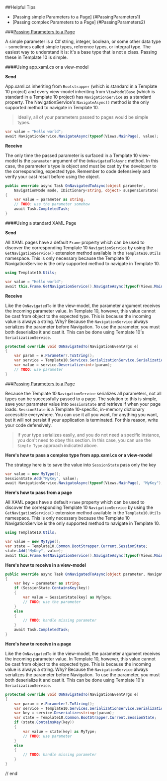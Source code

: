 ##Helpful Tips

* [Passing simple Parameters to a Page] (#PassingParameters1) 
* [Passing complex Parameters to a Page] (#PassingParameters2) 

###[Passing Parameters to a Page](PassingParameters1)

A simple parameter is a C# string, integer, boolean, or some other data type - sometimes called simple types, reference types, or integral type. The easiest way to understand it is: it's a base type that is not a class. Passing these in Template 10 is simple. 

####Using app.xaml.cs or a view-model

**Send**

App.xaml.cs inheriting from `Bootstrapper` (which is standard in a Template 10 project) and every view-model inheriting from `ViewModelBase` (which is standard in a Template 10 project) has `NavigationService` as a standard property. The NavigationService's `NavigateAsync()` method is the only supported method to navigate in Template 10.  

> Ideally, all of your parameters passed to pages would be simple types.

````csharp
var value = "Hello world";
await NavigationService.NavigateAsync(typeof(Views.MainPage), value);
````

**Receive**

The only time the passed parameter is surfaced in a Template 10 view-model is the `parameter` argument of the `OnNavigatedToAsync` method. In this case, the parameter's type is object and must be cast by the developer to the corresponding, expected type. Remember to code defensively and verify your cast result before using the object.  

````csharp
public override async Task OnNavigatedToAsync(object parameter, 
    NavigationMode mode, IDictionary<string, object> suspensionState)
{
    var value = parameter as string;
    // TODO: use the parameter somehow
    await Task.CompletedTask;
}
````

####Using a standard XAML Page

**Send**

All XAML pages have a default `Frame` property which can be used to discover the corresponding Template 10 `NavigationService` by using the `GetNavigationService()` extension method available in the `Template10.Utils` namespace. This is only necessary because the Template 10 NavigationService is the only supported method to navigate in Template 10.  

````csharp
using Template10.Utils;

var value = "Hello world";
await this.Frame.GetNavigationService().NavigateAsync(typeof(Views.MainPage), value);
````

**Receive**

Like the `OnNavigatedTo` in the view-model, the parameter argument receives the incoming parameter value. In Template 10, however, this value cannot be cast from object to the expected type. This is because the incoming value is always a string. Why? Because the `NavigationService` always serializes the parameter before Navigation. To use the parameter, you must both deserialize it and cast it. This can be done using Template 10's `SerializationService`. 

````csharp
protected override void OnNavigatedTo(NavigationEventArgs e)
{
    var param = e.Parameter?.ToString();
    var service = Template10.Services.SerializationService.SerializationService.Json;
    var value = service.Deserialize<int>(param);
    // TODO: use parameter
}
````

###[Passing Parameters to a Page](PassingParameters2)

Because the Template 10 `NavigationService` serializes all parameters, not all types can be successfully passed to a page. The solution to this is simple, save your parameter value into `SessionState` and retrieve if when your page loads. `SessionState` is a Template 10-specific, in-memory dictionary accessible everywhere. You can use it all you want, for anything you want, but it will not persist if your application is terminated. For this reason, write your code defensively.

> If your type serializes easily, and you do not need a specific instance, you don't need to obey this section. In this case, you can use the `Simple Type` approach indicated above.

**Here's how to pass a complex type from app.xaml.cs or a view-model**

The strategy here is to save the value into `SessionState` pass only the key

````csharp
var value = new MyType();
SessionState.Add("MyKey", value);
await NavigationService.NavigateAsync(typeof(Views.MainPage), "MyKey");
````

**Here's how to pass from a page**

All XAML pages have a default `Frame` property which can be used to discover the corresponding Template 10 `NavigationService` by using the `GetNavigationService()` extension method available in the `Template10.Utils` namespace. This is only necessary because the Template 10 NavigationService is the only supported method to navigate in Template 10.  

````csharp
using Template10.Utils;

var value = new MyType();
var state = Template10.Common.BootStrapper.Current.SessionState;
state.Add("MyKey", value);
await this.Frame.GetNavigationService().NavigateAsync(typeof(Views.MainPage), "MyKey");
````

**Here's how to receive in a view-model**

````csharp
public override async Task OnNavigatedToAsync(object parameter, NavigationMode mode, IDictionary<string, object> suspensionState)
{
    var key = parameter as string;
    if (SessionState.ContainsKey(key))
    {
        var value = SessionState[key] as MyType;
        // TODO: use the parameter
    }
    else
    {
        // TODO: handle missing parameter
    }
    await Task.CompletedTask;
}
````

**Here's how to receive in a page**

Like the `OnNavigatedTo` in the view-model, the parameter argument receives the incoming parameter value. In Template 10, however, this value cannot be cast from object to the expected type. This is because the incoming value is always a string. Why? Because the `NavigationService` always serializes the parameter before Navigation. To use the parameter, you must both deserialize it and cast it. This can be done using Template 10's `SerializationService`. 

````csharp
protected override void OnNavigatedTo(NavigationEventArgs e)
{
    var param = e.Parameter?.ToString();
    var service = Template10.Services.SerializationService.SerializationService.Json;
    var key = service.Deserialize<string>(param);
    var state = Template10.Common.BootStrapper.Current.SessionState;
    if (state.ContainsKey(key))
    {
        var value = state[key] as MyType;
        // TODO: use parameter
    }
    else
    {
        // TODO: handle missing parameter
    }
}
````

// end
